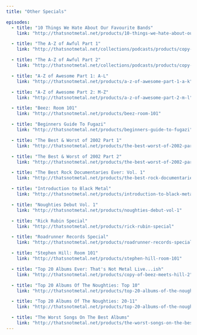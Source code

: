 ```yaml
---
title: "Other Specials"

episodes:
  - title: "10 Things We Hate About Our Favourite Bands"
    link: "http://thatsnotmetal.net/products/10-things-we-hate-about-our-favourite-bands"

  - title: "The A-Z of Awful Part 1"
    link: "http://thatsnotmetal.net/collections/podcasts/products/copy-of-beez-meets-hill"

  - title: "The A-Z of Awful Part 2"
    link: "http://thatsnotmetal.net/collections/podcasts/products/copy-of-beez-meets-hill-1"

  - title: "A-Z of Awesome Part 1: A-L"
    link: "http://thatsnotmetal.net/products/a-z-of-awesome-part-1-a-k"

  - title: "A-Z of Awesome Part 2: M-Z"
    link: "http://thatsnotmetal.net/products/a-z-of-awesome-part-2-m-l"

  - title: "Beez: Room 101"
    link: "http://thatsnotmetal.net/products/beez-room-101"

  - title: "Beginners Guide To Fugazi"
    link: "http://thatsnotmetal.net/products/beginners-guide-to-fugazi"

  - title: "The Best & Worst of 2002 Part 1"
    link: "http://thatsnotmetal.net/products/the-best-worst-of-2002-part-1"

  - title: "The Best & Worst of 2002 Part 2"
    link: "http://thatsnotmetal.net/products/the-best-worst-of-2002-part-3"

  - title: "The Best Rock Documentaries Ever: Vol. 1"
    link: "http://thatsnotmetal.net/products/the-best-rock-documentaries-ever-vol-1"

  - title: "Introduction to Black Metal"
    link: "http://thatsnotmetal.net/products/introduction-to-black-metal"

  - title: "Noughties Debut Vol. 1"
    link: "http://thatsnotmetal.net/products/noughties-debut-vol-1"

  - title: "Rick Rubin Special"
    link: "http://thatsnotmetal.net/products/rick-rubin-special"

  - title: "Roadrunner Records Special"
    link: "http://thatsnotmetal.net/products/roadrunner-records-special"

  - title: "Stephen Hill: Room 101"
    link: "http://thatsnotmetal.net/products/stephen-hill-room-101"

  - title: "Top 20 Albums Ever: That's Not Metal Live...ish"
    link: "http://thatsnotmetal.net/products/copy-of-beez-meets-hill-2"

  - title: "Top 20 Albums Of The Noughties: Top 10"
    link: "http://thatsnotmetal.net/products/top-20-albums-of-the-noughties-top-10"

  - title: "Top 20 Albums Of The Noughties: 20-11"
    link: "http://thatsnotmetal.net/products/top-20-albums-of-the-noughties-20-11"

  - title: "The Worst Songs On The Best Albums"
    link: "http://thatsnotmetal.net/products/the-worst-songs-on-the-best-albums"
---
```

